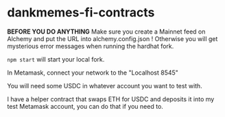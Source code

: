 # dankmemes-fi-contracts

**BEFORE YOU DO ANYTHING**
Make sure you create a Mainnet feed on Alchemy and put the URL into alchemy.config.json !
Otherwise you will get mysterious error messages when running the hardhat fork.

```npm start``` will start your local fork.

In Metamask, connect your network to the "Localhost 8545"

You will need some USDC in whatever account you want to test with.

I have a helper contract that swaps ETH for USDC and deposits it into my test Metamask account, you can do that if you need to.
